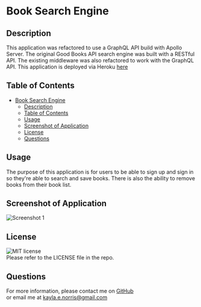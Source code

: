 # Book Search Engine

## Description
This application was refactored to use a GraphQL API build with Apollo Server. The original Good Books API search engine was built with a RESTful API. The existing middleware was also refactored to work with the GraphQL API. This application is deployed via Heroku [here](https://tranquil-peak-51227-88e0879a4887.herokuapp.com/)

## Table of Contents
- [Book Search Engine](#book-search-engine)
  - [Description](#description)
  - [Table of Contents](#table-of-contents)
  - [Usage](#usage)
  - [Screenshot of Application](#screenshot-of-application)
  - [License](#license)
  - [Questions](#questions)

## Usage

The purpose of this application is for users to be able to sign up and sign in so they're able to search and save books. There is also the ability to remove books from their book list. 

## Screenshot of Application
![Screenshot 1](screenshotfilesource)


## License

![MIT license](https://img.shields.io/badge/license-MIT-green) </br>
Please refer to the LICENSE file in the repo.

## Questions

For more information, please contact me on [GitHub](https://github.com/KaylaNorris)</br>
or email me at kayla.e.norris@gmail.com
